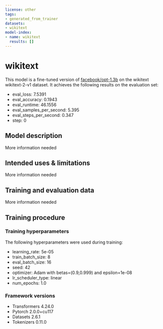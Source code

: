 ```yaml
---
license: other
tags:
- generated_from_trainer
datasets:
- wikitext
model-index:
- name: wikitext
  results: []
---
```


<!-- This model card has been generated automatically according to the information the Trainer had access to. You
should probably proofread and complete it, then remove this comment. -->

# wikitext

This model is a fine-tuned version of [facebook/opt-1.3b](https://huggingface.co/facebook/opt-1.3b) on the wikitext wikitext-2-v1 dataset.
It achieves the following results on the evaluation set:
- eval_loss: 7.5391
- eval_accuracy: 0.1943
- eval_runtime: 46.1556
- eval_samples_per_second: 5.395
- eval_steps_per_second: 0.347
- step: 0

## Model description

More information needed

## Intended uses & limitations

More information needed

## Training and evaluation data

More information needed

## Training procedure

### Training hyperparameters

The following hyperparameters were used during training:
- learning_rate: 5e-05
- train_batch_size: 8
- eval_batch_size: 16
- seed: 42
- optimizer: Adam with betas=(0.9,0.999) and epsilon=1e-08
- lr_scheduler_type: linear
- num_epochs: 1.0

### Framework versions

- Transformers 4.24.0
- Pytorch 2.0.0+cu117
- Datasets 2.6.1
- Tokenizers 0.11.0
